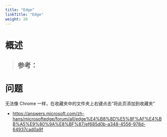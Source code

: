 ```yaml
---
title: "Edge"
linkTitle: "Edge"
weight: 20
---
```


# 概述
> 参考：
> -



# 问题

无法像 Chrome 一样，在收藏夹中的文件夹上右键点击“将此页添加到收藏夹”

- https://answers.microsoft.com/zh-hans/microsoftedge/forum/all/edge%E4%B8%8D%E5%8F%AF%E4%BB%A5%E9%80%9A%E8%BF%87/ef685d0b-a348-4556-978d-64937cad0a9f